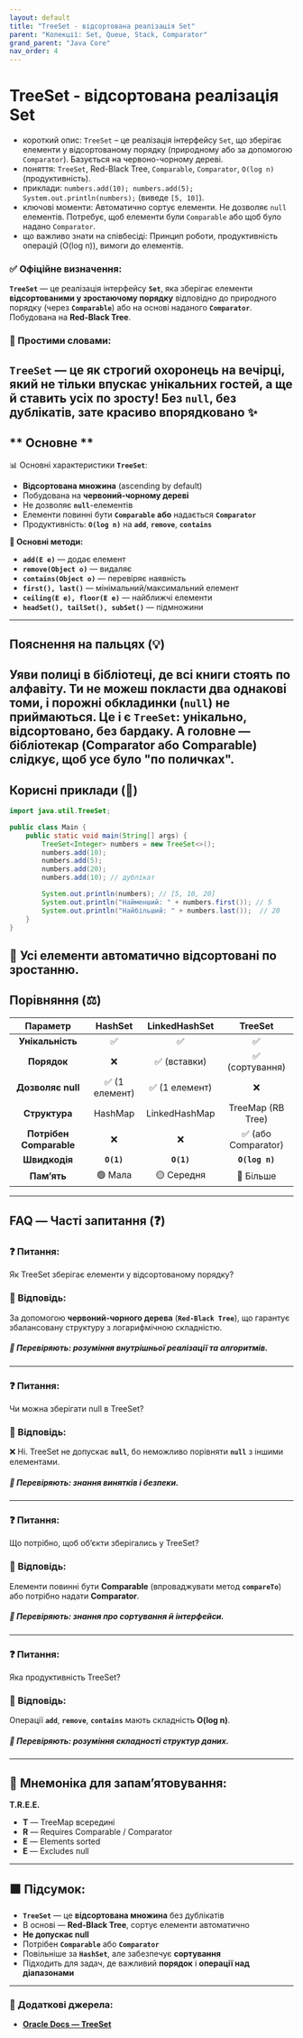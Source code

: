 ```yaml
---
layout: default
title: "TreeSet - відсортована реалізація Set"
parent: "Колекції: Set, Queue, Stack, Comparator"
grand_parent: "Java Core"
nav_order: 4
---
```


# TreeSet - відсортована реалізація Set

*   короткий опис: `TreeSet` – це реалізація інтерфейсу `Set`, що зберігає елементи у відсортованому порядку (природному або за допомогою `Comparator`). Базується на червоно-чорному дереві.
*   поняття: `TreeSet`, Red-Black Tree, `Comparable`, `Comparator`, `O(log n)` (продуктивність).
*   приклади: `numbers.add(10); numbers.add(5); System.out.println(numbers);` (виведе `[5, 10]`).
*   ключові моменти: Автоматично сортує елементи. Не дозволяє `null` елементів. Потребує, щоб елементи були `Comparable` або щоб було надано `Comparator`.
*   що важливо знати на співбесіді: Принцип роботи, продуктивність операцій (O(log n)), вимоги до елементів.
### **✅ Офіційне визначення:**

**`TreeSet`** — це реалізація інтерфейсу **`Set`**, яка зберігає елементи **відсортованими у зростаючому порядку** відповідно до природного порядку (через **`Comparable`**) або на основі наданого **`Comparator`**. Побудована на **Red-Black Tree**.

### **🧠 Простими словами:**

**`TreeSet`** — це як строгий охоронець на вечірці, який не тільки впускає унікальних гостей, а ще й ставить усіх **по зросту**\! Без **`null`**, без дублікатів, зате красиво впорядковано ✨
---

## ** Основне **


📊 Основні характеристики **`TreeSet`**:

* **Відсортована множина** (ascending by default)
* Побудована на **червоний-чорному дереві**
* Не дозволяє **`null`**\-елементів
* Елементи повинні бути **`Comparable`** **або** надається **`Comparator`**
* Продуктивність: **`O(log n)`** на **`add`**, **`remove`**, **`contains`**

**📌 Основні методи:**

* **`add(E e)`** — додає елемент
* **`remove(Object o)`** — видаляє
* **`contains(Object o)`** — перевіряє наявність
* **`first(), last()`** — мінімальний/максимальний елемент
* **`ceiling(E e), floor(E e)`** — найближчі елементи
* **`headSet(), tailSet(), subSet()`** — підмножини

---

## **Пояснення на пальцях (💡)**

Уяви полиці в бібліотеці, де всі книги стоять **по алфавіту**. Ти не можеш покласти два однакові томи, і порожні обкладинки (**`null`**) не приймаються. Це і є **`TreeSet`**: унікально, відсортовано, без бардаку. А головне — бібліотекар (Comparator або Comparable) слідкує, щоб усе було "по поличках".
---

## **Корисні приклади (🧪)**


```java
import java.util.TreeSet;

public class Main {
    public static void main(String[] args) {
        TreeSet<Integer> numbers = new TreeSet<>();
        numbers.add(10);
        numbers.add(5);
        numbers.add(20);
        numbers.add(10); // дублікат

        System.out.println(numbers); // [5, 10, 20]
        System.out.println("Найменший: " + numbers.first()); // 5
        System.out.println("Найбільший: " + numbers.last());  // 20
    }
}
```
**🧪 Усі елементи автоматично відсортовані по зростанню.**
---

## **Порівняння (⚖️)**

| Параметр | HashSet | LinkedHashSet | TreeSet |
| :---: | :---: | :---: | :---: |
| **Унікальність** | ✅ | ✅ | ✅ |
| **Порядок** | ❌ | ✅ (вставки) | ✅ (сортування) |
| **Дозволяє null** | ✅ (1 елемент) | ✅ (1 елемент) | ❌ |
| **Структура** | HashMap | LinkedHashMap | TreeMap (RB Tree) |
| **Потрібен Comparable** | ❌ | ❌ | ✅ (або Comparator) |
| **Швидкодія** | **`O(1)`** | **`O(1)`** | **`O(log n)`** |
| **Пам’ять** | 🟢 Мала | 🟡 Середня | 🔴 Більше |

---

## **FAQ — Часті запитання (❓)**

### **❓ Питання:**

 Як TreeSet зберігає елементи у відсортованому порядку?

### **💬 Відповідь:**





За допомогою **червоний-чорного дерева** (**`Red-Black Tree`**), що гарантує збалансовану структуру з логарифмічною складністю.

##### **📌 Перевіряють: розуміння внутрішньої реалізації та алгоритмів.**

---

### **❓ Питання:**

 Чи можна зберігати null в TreeSet?

### **💬 Відповідь:**





❌ Ні. TreeSet не допускає **`null`**, бо неможливо порівняти **`null`** з іншими елементами.

##### **📌 Перевіряють: знання винятків і безпеки.**

---

### **❓ Питання:**

 Що потрібно, щоб об’єкти зберігались у TreeSet?

### **💬 Відповідь:**





Елементи повинні бути **Comparable** (впроваджувати метод **`compareTo`**) або потрібно надати **Comparator**.

##### **📌 Перевіряють: знання про сортування й інтерфейси.**

---

### **❓ Питання:**

 Яка продуктивність TreeSet?

### **💬 Відповідь:**





Операції **`add`**, **`remove`**, **`contains`** мають складність **O(log n)**.

##### **📌 Перевіряють: розуміння складності структур даних.**

---

## **🧠 Мнемоніка для запам’ятовування:**

**T.R.E.E.**

* **T** — TreeMap всередині
* **R** — Requires Comparable / Comparator
* **E** — Elements sorted
* **E** — Excludes null

---

## **🟩 Підсумок:**

* **`TreeSet`** — це **відсортована множина** без дублікатів
* В основі — **Red-Black Tree**, сортує елементи автоматично
* **Не допускає null**
* Потрібен **`Comparable`** або **`Comparator`**
* Повільніше за **`HashSet`**, але забезпечує **сортування**
* Підходить для задач, де важливий **порядок** і **операції над діапазонами**

---

### **🔗 Додаткові джерела:**

* [**Oracle Docs — TreeSet**](https://docs.oracle.com/javase/8/docs/api/java/util/TreeSet.html)